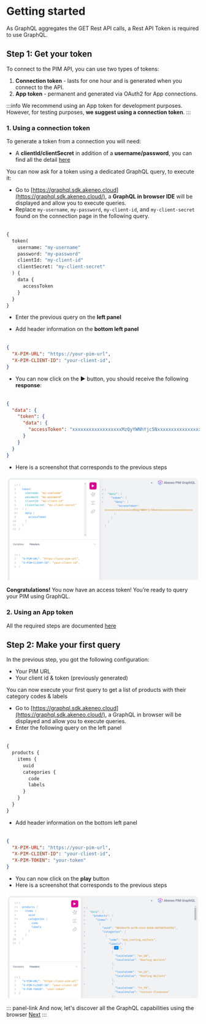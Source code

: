 # Getting started

As GraphQL aggregates the GET Rest API calls, a Rest API Token is required to use GraphQL.

## Step 1: Get your token

To connect to the PIM API, you can use two types of tokens:
1. **Connection token** - lasts for one hour and is generated when you connect to the API.
2. **App token** - permanent and generated via OAuth2 for App connections.

:::info
We recommend using an App token for development purposes. However, for testing purposes, **we suggest using a connection token**.
:::

### 1. Using a connection token
To generate a token from a connection you will need:

* A **clientId/clientSecret** in addition of a **username/password**, you can find all the detail [here](https://api.akeneo.com/getting-started/your-first-tutorial-4x/step-1.html#step-1-create-a-connection)

You can now ask for a token using a dedicated GraphQL query, to execute it:

- Go to [https://graphql.sdk.akeneo.cloud](https://graphql.sdk.akeneo.cloud/), a **GraphQL in browser IDE** will be displayed and allow you to execute queries.
- Replace `my-username`, `my-password`, `my-client-id`, and `my-client-secret` found on the connection page in the following query.

```graphql [snippet:GraphQL]

{
  token(
    username: "my-username"
    password: "my-password"
    clientId: "my-client-id"
    clientSecret: "my-client-secret"
  ) {
    data {
      accessToken
    }
  }
}

```
- Enter the previous query on the **left panel**

- Add header information on the **bottom left panel**

```json [snippet:JSON]

{
  "X-PIM-URL": "https://your-pim-url",
  "X-PIM-CLIENT-ID": "your-client-id",
}
```

- You can now click on the **▶️** button, you should receive the following **response**:

```json [snippet:JSON]

{
  "data": {
    "token": {
      "data": {
        "accessToken": "xxxxxxxxxxxxxxxxxxMzQyYWNhYjc5Nxxxxxxxxxxxxxxxxxxxxxxxx"
      }
    }
  }
}
```

- Here is a screenshot that corresponds to the previous steps

![Graphql-Token-Query](../img/graphql/query-token.png)

**Congratulations!** You now have an access token! You’re ready to query your PIM using GraphQL.

### 2. Using an App token

All the required steps are documented [here](https://api.akeneo.com/tutorials/how-to-get-your-app-token.html#)

## Step 2: Make your first query

In the previous step, you got the following configuration:
* Your PIM URL
* Your client id & token (previously generated)

You can now execute your first query to get a list of products with their category codes & labels

- Go to [https://graphql.sdk.akeneo.cloud](https://graphql.sdk.akeneo.cloud/), a GraphQL in browser will be displayed and allow you to execute queries.
- Enter the following query on the left panel

```graphql [snippet:GraphQL]

{
  products {
    items {
      uuid
      categories {
        code
        labels
      }
    }
  }
}
```

- Add header information on the bottom left panel

```json [snippet:JSON]

{
  "X-PIM-URL": "https://your-pim-url",
  "X-PIM-CLIENT-ID": "your-client-id",
  "X-PIM-TOKEN": "your-token"
}
```

- You can now click on the **play** button
- Here is a screenshot that corresponds to the previous steps

![Graphql-First-Query](../img/graphql/query-getting-started.png)

::: panel-link And now, let's discover all the GraphQL capabilities using the browser [Next](/graphql/browse-graphql-capabilities.html)
:::
